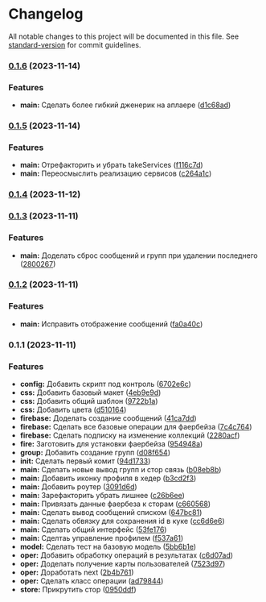 # Changelog

All notable changes to this project will be documented in this file. See [standard-version](https://github.com/conventional-changelog/standard-version) for commit guidelines.

### [0.1.6](https://github.com/kosukhin/weather-app/compare/v0.1.5...v0.1.6) (2023-11-14)


### Features

* **main:** Сделать более гибкий дженерик на аплаере ([d1c68ad](https://github.com/kosukhin/weather-app/commit/d1c68ad183793a497bbe60d6c49cd0196ae3a5e5))

### [0.1.5](https://github.com/kosukhin/weather-app/compare/v0.1.4...v0.1.5) (2023-11-14)


### Features

* **main:** Отрефакторить и убрать takeServices ([f116c7d](https://github.com/kosukhin/weather-app/commit/f116c7ddcee1c6cee18716ae45c02199036ddb07))
* **main:** Переосмыслить реализацию сервисов ([c264a1c](https://github.com/kosukhin/weather-app/commit/c264a1ccbc9927652d4bdefa35e4f5a8396fd680))

### [0.1.4](https://github.com/kosukhin/weather-app/compare/v0.1.3...v0.1.4) (2023-11-12)

### [0.1.3](https://github.com/kosukhin/weather-app/compare/v0.1.2...v0.1.3) (2023-11-11)


### Features

* **main:** Доделать сброс сообщений и групп при удалении последнего ([2800267](https://github.com/kosukhin/weather-app/commit/2800267f21a342b66a1849b5b9c89a5d072b4338))

### [0.1.2](https://github.com/kosukhin/weather-app/compare/v0.1.1...v0.1.2) (2023-11-11)


### Features

* **main:** Исправить отображение сообщений ([fa0a40c](https://github.com/kosukhin/weather-app/commit/fa0a40c1be70af27a7b107b5ab95c9e4e8b9afe2))

### 0.1.1 (2023-11-11)


### Features

* **config:** Добавить скрипт под контроль ([6702e6c](https://github.com/kosukhin/weather-app/commit/6702e6c22631a4ba5f3b9df2426cec4ff9249dda))
* **css:** Добавить базовый макет ([4eb9e9d](https://github.com/kosukhin/weather-app/commit/4eb9e9da2809395d6e57a3c6afeeaea9d412ebc1))
* **css:** Добавить общий шаблон ([9722b1a](https://github.com/kosukhin/weather-app/commit/9722b1a1baaee9f9673a2632e2bfc36fd4311445))
* **css:** Добавить цвета ([d510164](https://github.com/kosukhin/weather-app/commit/d510164de645e17ad333b86a8e517fc5aaf62bdd))
* **firebase:** Доделать создание сообщений ([41ca7dd](https://github.com/kosukhin/weather-app/commit/41ca7dd2dc00a899c9c6294a20dce3068aec3d65))
* **firebase:** Сделать все базовые операции для фаербейза ([7c4c764](https://github.com/kosukhin/weather-app/commit/7c4c7641ca37c369016acfe08552d4457e8752a4))
* **firebase:** Сделать подписку на изменение коллекций ([2280acf](https://github.com/kosukhin/weather-app/commit/2280acf80b55bc4e0f4df6cf2734d4debadc0e64))
* **fire:** Заготовить для установки фаербейза ([954948a](https://github.com/kosukhin/weather-app/commit/954948a470fb009094a3c163a7f4e33c10f95dc4))
* **group:** Добавить создание групп ([d08f654](https://github.com/kosukhin/weather-app/commit/d08f6549bed43b450412bb3bf386f2a86c178b2b))
* **init:** Сделать первый комит ([94d1733](https://github.com/kosukhin/weather-app/commit/94d17332d8480514192a5e69ae0deee89ab6e831))
* **main:** Cделать новые вывод групп и стор связь ([b08eb8b](https://github.com/kosukhin/weather-app/commit/b08eb8bd0470fa19a2ad9e4f7fd38bae19fabdc3))
* **main:** Добавить иконку профиля в хедер ([b3cd2f3](https://github.com/kosukhin/weather-app/commit/b3cd2f385aa7464c7b3c7b8347efdedfe844a26f))
* **main:** Добавить роутер ([3091d6d](https://github.com/kosukhin/weather-app/commit/3091d6d720c0ba9dbe8bebca60f8f204b0588fe2))
* **main:** Зарефакторить убрать лишнее ([c26b6ee](https://github.com/kosukhin/weather-app/commit/c26b6eebd0d894be63a3d055821d4437dac870de))
* **main:** Привязать данные фаербеза к сторам ([c660568](https://github.com/kosukhin/weather-app/commit/c66056848bde069a4c675e9830a5d25c906edcff))
* **main:** Сделать вывод сообщений списком ([647bc81](https://github.com/kosukhin/weather-app/commit/647bc81988243bf67002db9a647092a382fb9269))
* **main:** Сделать обвязку для сохранения id в куке ([cc6d6e6](https://github.com/kosukhin/weather-app/commit/cc6d6e6e6504982b0aae0ae6fe8cdb8dcaf80e30))
* **main:** Сделать общий интерфейс ([53fe176](https://github.com/kosukhin/weather-app/commit/53fe176d7a1a8f468a8a56c1dba02f24ade8ee40))
* **main:** Сделтаь управление профилем ([f537a61](https://github.com/kosukhin/weather-app/commit/f537a61e7082704294b3361204cb9fe7c04a9c0b))
* **model:** Сделать тест на базовую модель ([5bb6b1e](https://github.com/kosukhin/weather-app/commit/5bb6b1e1541b3c7e90ed939863d49c9d2536ded2))
* **oper:** Добавить обработку операций в результатах ([c6d07ad](https://github.com/kosukhin/weather-app/commit/c6d07ad7b333ff6c7640c95fa60d3d4ffc44b69b))
* **oper:** Доделать получение карты пользователей ([7523d97](https://github.com/kosukhin/weather-app/commit/7523d974e7810e0df09c07ed05aa3ccce8acffdf))
* **oper:** Доработать next ([2b4b761](https://github.com/kosukhin/weather-app/commit/2b4b7619287d8edd74f812e25192dc31e303d4c1))
* **oper:** Сделать класс операции ([ad79844](https://github.com/kosukhin/weather-app/commit/ad7984448e15598a831505e6d4a08bffb071cea6))
* **store:** Прикрутить стор ([0950ddf](https://github.com/kosukhin/weather-app/commit/0950ddfeba7b322c22188631f490b4126844a0c8))
